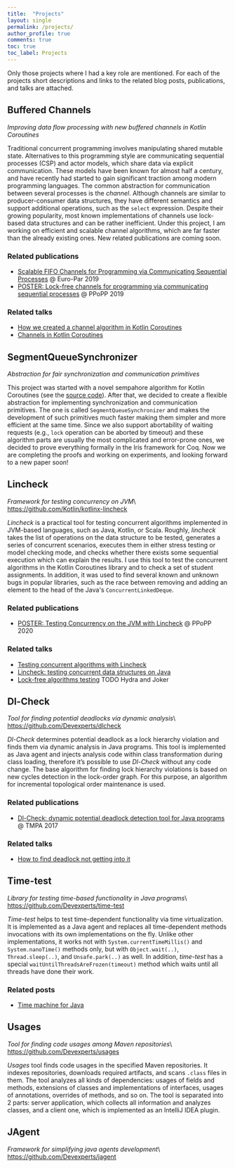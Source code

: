 ```yaml
---
title:  "Projects"
layout: single
permalink: /projects/
author_profile: true
comments: true
toc: true
toc_label: Projects
---
```


Only those projects where I had a key role are mentioned. For each of the projects short descriptions and links to the related blog posts, publications, and talks are attached.

## Buffered Channels <a id="buffered-channels"/>
*Improving data flow processing with new buffered channels in Kotlin Coroutines*

Traditional concurrent programming involves manipulating shared mutable state. Alternatives to this programming style are communicating sequential processes (CSP) and actor models, which share data via explicit communication. These models have been known for almost half a century, and have recently had started to gain significant traction among modern programming languages. The common abstraction for communication between several processes is the *channel*. Although channels are similar to producer-consumer data structures, they have different semantics and support additional operations, such as the `select` expression. Despite their growing popularity, most known implementations of channels use lock-based data structures and can be rather inefficient. Under this project, I am working on efficient and scalable channel algorithms, which are far faster than the already existing ones. New related publications are coming soon.

### Related publications
* [Scalable FIFO Channels for Programming via Communicating Sequential Processes](/publications/#europar19-channels) @ Euro-Par 2019
* [POSTER: Lock-free channels for programming via communicating sequential processes](/publications/#ppopp19-channels) @ PPoPP 2019

### Related talks
* [How we created a channel algorithm in Kotlin Coroutines](/talks/#channels-jpoint-2019)
* [Channels in Kotlin Coroutines](/talks/#channels-joker-2018)


## SegmentQueueSynchronizer <a id="segment-queue-synchronizer"/>
*Abstraction for fair synchronization and communication primitives*

This project was started with a novel sempahore algorithm for Kotlin Coroutines (see the [source code](https://github.com/Kotlin/kotlinx.coroutines/blob/master/kotlinx-coroutines-core/common/src/sync/Semaphore.kt)). After that, we decided to create a flexible abstraction for implementing synchronization and communication primitives. The one is called `SegmentQueueSynchronizer` and makes the development of such primitives much faster making them simpler and more efficient at the same time. Since we also support abortability of waiting requests (e.g., `lock` operation can be aborted by timeout) and these algorithm parts are usually the most complicated and error-prone ones, we decided to prove everything formally in the Iris framework for Coq. Now we are completing the proofs and working on experiments, and looking forward to a new paper soon!

## Lincheck <a id="lin-check"/>
*Framework for testing concurrency on JVM*\\
<https://github.com/Kotlin/kotlinx-lincheck>

*Lincheck* is a practical tool for testing concurrent algorithms implemented in JVM-based languages, such as Java, Kotlin, or Scala. Roughly, *lincheck* takes the list of operations on the  data structure to be tested, generates a series of concurrent scenarios, executes them in either stress testing or model checking mode, and checks whether there exists some sequential execution which can explain the results. 
I use this tool to test the concurrent algorithms in the Kotlin Coroutines library and to check a set of student assignments. 
In addition, it was used to find several known and unknown bugs in popular libraries, such as the race between removing and adding an element to the head of the Java's `ConcurrentLinkedDeque`.

### Related publications
* [POSTER: Testing Concurrency on the JVM with Lincheck](/publications/#ppopp20-lincheck) @ PPoPP 2020

### Related talks
* [Testing concurrent algorithms with Lincheck](/talks/#lincheck-joker-2019)
* [Lincheck: testing concurrent data structures on Java](#lincheck-hydra-2019)
* [Lock-free algorithms testing](/talks/#lock_free_algorithms_testing)
TODO Hydra and Joker

## Dl-Check  <a id="dl-check"/>
*Tool for finding potential deadlocks via dynamic analysis*\\
<https://github.com/Devexperts/dlcheck>

*Dl-Check* determines potential deadlock as a lock hierarchy violation and finds them via dynamic analysis in Java programs. This tool is implemented as Java agent and injects analysis code within class transformation during class loading, therefore it’s possible to use *Dl-Check* without any code change. The base algorithm for finding lock hierarchy violations is based on new cycles detection in the lock-order graph. For this purpose, an algorithm for incremental topological order maintenance is used.

### Related publications
* [Dl-Check: dynamic potential deadlock detection tool for Java programs](/publications/#dl_check_17) @ TMPA 2017

### Related talks
* [How to find deadlock not getting into it](/talks/#dl_check)

## Time-test <a id="time-test"/>
*Library for testing time-based functionality in Java programs*\\
<https://github.com/Devexperts/time-test>

*Time-test* helps to test time-dependent functionality via time virtualization. It is implemented as a Java agent and replaces all time-dependent methods invocations with its own implementations on the fly. Unlike other implementations, it works not with `System.currentTimeMillis()` and `System.nanoTime()` methods only, but with `Object.wait(..)`, `Thread.sleep(..)`, and `Unsafe.park(..)` as well. In addition, *time-test* has a special `waitUntilThreadsAreFrozen(timeout)` method which waits until all threads have done their work. 

### Related posts
* [Time machine for Java](http://nkoval.info/blog/time-machine-for-java)

## Usages  <a id="usages"/>
*Tool for finding code usages among Maven repositories*\\
<https://github.com/Devexperts/usages>

*Usages* tool finds code usages in the specified Maven repositories. It indexes repositories, downloads required artifacts, and scans `.class` files in them. The tool analyzes all kinds of dependencies: usages of fields and methods, extensions of classes and implementations of interfaces, usages of annotations, overrides of methods, and so on. The tool is separated into 2 parts: server application, which collects all information and analyzes classes, and a client one, which is implemented as an IntelliJ IDEA plugin. 

## JAgent  <a id="jagent"/>
*Framework for simplifying java agents development*\\
<https://github.com/Devexperts/jagent>